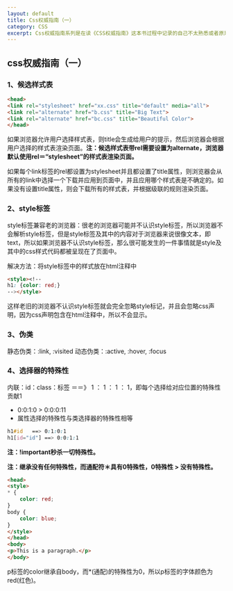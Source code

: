 ```yaml
---
layout: default
title: Css权威指南（一）
category: CSS
excerpt: Css权威指南系列是在读《CSS权威指南》这本书过程中记录的自己不太熟悉或者原来不会的知识点。
---
```


<h2>css权威指南（一）</h2>

<h3>1、候选样式表</h3>

```html
<head>
<link rel="stylesheet" href="xx.css" title="default" media="all">
<link rel="alternate" href="b.css" title="Big Text">
<link rel="alternate" href="bc.css" title="Beautiful Color">
</head>
```
如果浏览器允许用户选择样式表，则title会生成给用户的提示，然后浏览器会根据用户选择的样式表渲染页面。**注：候选样式表带rel需要设置为alternate，浏览器默认使用rel＝“stylesheet”的样式表渲染页面。**

如果每个link标签的rel都设置为stylesheet并且都设置了title属性，则浏览器会从所有的link中选择一个下载并应用到页面中，并且应用哪个样式表是不确定的。如果没有设置title属性，则会下载所有的样式表，并根据级联的规则渲染页面。

<h3>2、style标签</h3>
style标签兼容老的浏览器：很老的浏览器可能并不认识style标签，所以浏览器不会解析style标签，但是style标签及其中的内容对于浏览器来说很像文本，即text，所以如果浏览器不认识style标签，那么很可能发生的一件事情就是style及其中的css样式代码都被呈现在了页面中。

解决方法：将style标签中的样式放在html注释中

```html
<style><!--
h1: {color: red;}
--></style>
```

这样老旧的浏览器不认识style标签就会完全忽略style标记，并且会忽略css声明，因为css声明包含在html注释中，所以不会显示。

<h3>3、伪类</h3>
静态伪类：:link, :visited
动态伪类：:active, :hover, :focus

<h3>4、选择器的特殊性</h3>

内联：id：class：标签 ＝＝》 1 ： 1 ： 1 ： 1，即每个选择给对应位置的特殊性贡献1

* 0:0:1:0 > 0:0:0:11
* 属性选择的特殊性与类选择器的特殊性相等

```css
h1#id	==> 0:1:0:1
h1[id="id"]	==> 0:0:1:1
```

**注：!important秒杀一切特殊性。**

**注：继承没有任何特殊性，而通配符＊具有0特殊性，0特殊性 > 没有特殊性。**

```html
<head>
<style>
* {
	color: red;
}
body {
	color: blue;
}
</style>
</head>
<body>
<p>This is a paragraph.</p>
</body>
```
p标签的color继承自body，而*(通配)的特殊性为0，所以p标签的字体颜色为red(红色)。
